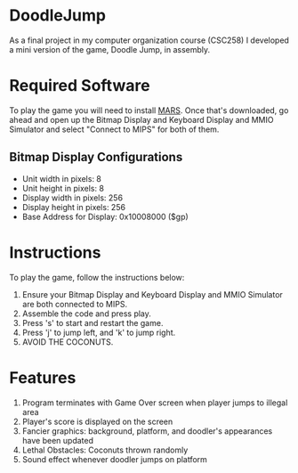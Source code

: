 # DoodleJump
As a final project in my computer organization course (CSC258) I developed a mini version of the game, Doodle Jump, in assembly.

# Required Software
To play the game you will need to install [MARS](https://courses.missouristate.edu/KenVollmar/MARS/download.htm).
Once that's downloaded, go ahead and open up the Bitmap Display and Keyboard Display and MMIO Simulator and select "Connect to MIPS" for both of them.

## Bitmap Display Configurations
- Unit width in pixels: 8
- Unit height in pixels: 8
- Display width in pixels: 256
- Display height in pixels: 256
- Base Address for Display: 0x10008000 ($gp)

# Instructions
To play the game, follow the instructions below:
1. Ensure your Bitmap Display and Keyboard Display and MMIO Simulator are both connected to MIPS.
2. Assemble the code and press play.
3. Press 's' to start and restart the game.
4. Press 'j' to jump left, and 'k' to jump right.
5. AVOID THE COCONUTS.

# Features
1. Program terminates with Game Over screen when player jumps to illegal area
2. Player's score is displayed on the screen
3. Fancier graphics: background, platform, and doodler's appearances have been updated
4. Lethal Obstacles: Coconuts thrown randomly
5. Sound effect whenever doodler jumps on platform
